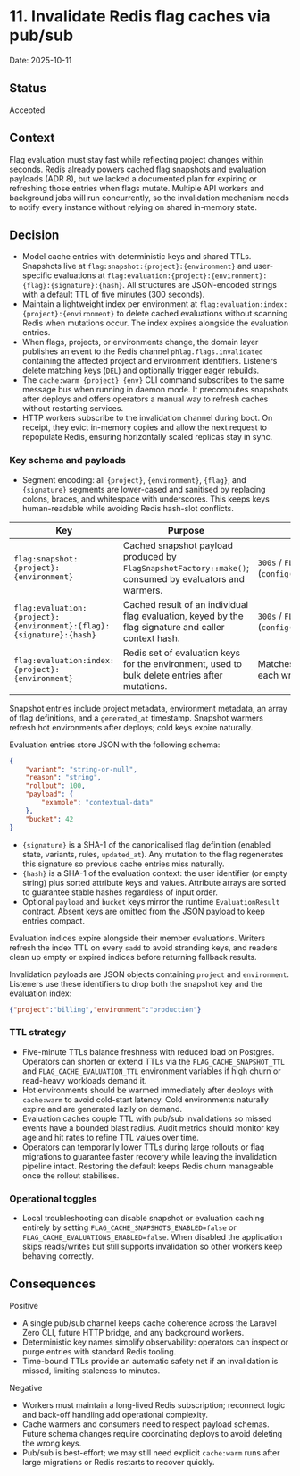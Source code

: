 # 11. Invalidate Redis flag caches via pub/sub

Date: 2025-10-11

## Status

Accepted

## Context

Flag evaluation must stay fast while reflecting project changes within seconds. Redis already powers cached flag snapshots and evaluation payloads (ADR 8), but we lacked a documented plan for expiring or refreshing those entries when flags mutate. Multiple API workers and background jobs will run concurrently, so the invalidation mechanism needs to notify every instance without relying on shared in-memory state.

## Decision

-   Model cache entries with deterministic keys and shared TTLs. Snapshots live at `flag:snapshot:{project}:{environment}` and user-specific evaluations at `flag:evaluation:{project}:{environment}:{flag}:{signature}:{hash}`. All structures are JSON-encoded strings with a default TTL of five minutes (300 seconds).
-   Maintain a lightweight index per environment at `flag:evaluation:index:{project}:{environment}` to delete cached evaluations without scanning Redis when mutations occur. The index expires alongside the evaluation entries.
-   When flags, projects, or environments change, the domain layer publishes an event to the Redis channel `phlag.flags.invalidated` containing the affected project and environment identifiers. Listeners delete matching keys (`DEL`) and optionally trigger eager rebuilds.
-   The `cache:warm {project} {env}` CLI command subscribes to the same message bus when running in daemon mode. It precomputes snapshots after deploys and offers operators a manual way to refresh caches without restarting services.
-   HTTP workers subscribe to the invalidation channel during boot. On receipt, they evict in-memory copies and allow the next request to repopulate Redis, ensuring horizontally scaled replicas stay in sync.

### Key schema and payloads

-   Segment encoding: all `{project}`, `{environment}`, `{flag}`, and `{signature}` segments are lower-cased and sanitised by replacing colons, braces, and whitespace with underscores. This keeps keys human-readable while avoiding Redis hash-slot conflicts.

| Key | Purpose | TTL (default / override) | Example |
| --- | --- | --- | --- |
| `flag:snapshot:{project}:{environment}` | Cached snapshot payload produced by `FlagSnapshotFactory::make()`; consumed by evaluators and warmers. | `300s` / `FLAG_CACHE_SNAPSHOT_TTL` (`config('flag_cache.snapshot_ttl')`) | `flag:snapshot:billing:production` |
| `flag:evaluation:{project}:{environment}:{flag}:{signature}:{hash}` | Cached result of an individual flag evaluation, keyed by the flag signature and caller context hash. | `300s` / `FLAG_CACHE_EVALUATION_TTL` (`config('flag_cache.evaluation_ttl')`) | `flag:evaluation:billing:production:new_banner:9f82...:4a6c...` |
| `flag:evaluation:index:{project}:{environment}` | Redis set of evaluation keys for the environment, used to bulk delete entries after mutations. | Matches evaluation TTL; refreshed on each write. | `flag:evaluation:index:billing:production` |

Snapshot entries include project metadata, environment metadata, an array of flag definitions, and a `generated_at` timestamp. Snapshot warmers refresh hot environments after deploys; cold keys expire naturally.

Evaluation entries store JSON with the following schema:

```json
{
    "variant": "string-or-null",
    "reason": "string",
    "rollout": 100,
    "payload": {
        "example": "contextual-data"
    },
    "bucket": 42
}
```

-   `{signature}` is a SHA-1 of the canonicalised flag definition (enabled state, variants, rules, `updated_at`). Any mutation to the flag regenerates this signature so previous cache entries miss naturally.
-   `{hash}` is a SHA-1 of the evaluation context: the user identifier (or empty string) plus sorted attribute keys and values. Attribute arrays are sorted to guarantee stable hashes regardless of input order.
-   Optional `payload` and `bucket` keys mirror the runtime `EvaluationResult` contract. Absent keys are omitted from the JSON payload to keep entries compact.

Evaluation indices expire alongside their member evaluations. Writers refresh the index TTL on every `sadd` to avoid stranding keys, and readers clean up empty or expired indices before returning fallback results.

Invalidation payloads are JSON objects containing `project` and `environment`. Listeners use these identifiers to drop both the snapshot key and the evaluation index:

```json
{"project":"billing","environment":"production"}
```

### TTL strategy

-   Five-minute TTLs balance freshness with reduced load on Postgres. Operators can shorten or extend TTLs via the `FLAG_CACHE_SNAPSHOT_TTL` and `FLAG_CACHE_EVALUATION_TTL` environment variables if high churn or read-heavy workloads demand it.
-   Hot environments should be warmed immediately after deploys with `cache:warm` to avoid cold-start latency. Cold environments naturally expire and are generated lazily on demand.
-   Evaluation caches couple TTL with pub/sub invalidations so missed events have a bounded blast radius. Audit metrics should monitor key age and hit rates to refine TTL values over time.
-   Operators can temporarily lower TTLs during large rollouts or flag migrations to guarantee faster recovery while leaving the invalidation pipeline intact. Restoring the default keeps Redis churn manageable once the rollout stabilises.

### Operational toggles

-   Local troubleshooting can disable snapshot or evaluation caching entirely by setting `FLAG_CACHE_SNAPSHOTS_ENABLED=false` or `FLAG_CACHE_EVALUATIONS_ENABLED=false`. When disabled the application skips reads/writes but still supports invalidation so other workers keep behaving correctly.

## Consequences

Positive

-   A single pub/sub channel keeps cache coherence across the Laravel Zero CLI, future HTTP bridge, and any background workers.
-   Deterministic key names simplify observability: operators can inspect or purge entries with standard Redis tooling.
-   Time-bound TTLs provide an automatic safety net if an invalidation is missed, limiting staleness to minutes.

Negative

-   Workers must maintain a long-lived Redis subscription; reconnect logic and back-off handling add operational complexity.
-   Cache warmers and consumers need to respect payload schemas. Future schema changes require coordinating deploys to avoid deleting the wrong keys.
-   Pub/sub is best-effort; we may still need explicit `cache:warm` runs after large migrations or Redis restarts to recover quickly.
